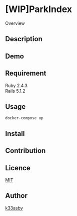 [WIP]ParkIndex
====

Overview

## Description

## Demo

## Requirement
Ruby 2.4.3  
Rails 5.1.2

## Usage
```sh:
docker-compose up
```

## Install

## Contribution

## Licence

[MIT](https://github.com/tcnksm/tool/blob/master/LICENCE)

## Author

[k33asby](https://github.com/k33asby)
